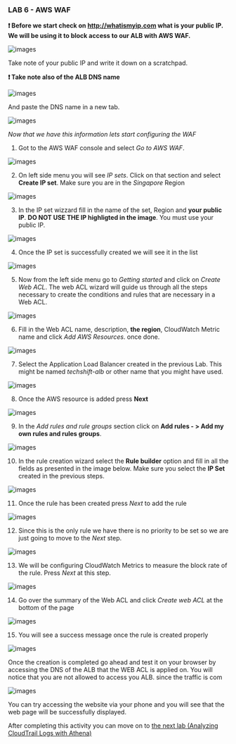 ### LAB 6 - AWS WAF

**:heavy_exclamation_mark: Before we start check on http://whatismyip.com what is your public IP. We will be using it to block access to our ALB with AWS WAF.**

![images](images/0-whatismyip.png)

Take note of your public IP and write it down on a scratchpad.

**:heavy_exclamation_mark: Take note also of the ALB DNS name**

![images](images/alb-dns.png)

And paste the DNS name in a new tab.

![images](images/website.png)

*Now that we have this information lets start configuring the WAF*

1)  Got to the AWS WAF console and select *Go to AWS WAF*.

![images](images/0364236d876a9d7f3448dc62b86b5a07.png)

2) On left side menu you will see *IP sets*. Click on that section and select **Create IP set**. Make sure you are in the *Singapore* Region

![images](images/0-1-create-ip-set.png)

3) In the IP set wizzard fill in the name of the set, Region and **your public IP**. **DO NOT USE THE IP highligted in the image**. You must use your public IP.

![images](images/0-2-IP-set.png)

4) Once the IP set is successfully created we will see it in the list

![images](images/0-3-success-ip-list.png)

5)  Now from the left side menu go to *Getting started* and click on *Create Web ACL*. The web ACL wizard will guide us through all
    the steps necessary to create the conditions and rules that are necessary in a Web ACL.

![images](images/2-Create-Web-ACL.png)

6)  Fill in the Web ACL name, description, **the region**, CloudWatch Metric name  and click *Add AWS Resources*.
    once done.

![images](images/3-Name-the-Rule-Add-resource.png)

7) Select the Application Load Balancer created in the previous Lab. This might be named *techshift-alb* or other name that you might have used.

![images](images/3-1-add-alb.png)

8)  Once the AWS resource is added press **Next**

![images](images/4-Press-Next.png)

9)  In the *Add rules and rule groups* section click on **Add rules - > Add my own rules and rules groups**.

![images](images/5-add-rule.png)

10)  In the rule creation wizard select the **Rule builder** option and fill in all the fields as presented in the image below. Make sure you select the **IP Set** created in the previous steps.

![images](images/6-add-rule-content.png)

11)  Once the rule has been created press *Next* to add the rule

![images](images/7-add-rules-to-groups.png)

12)  Since this is the only rule we have there is no priority to be set so we are just going to move to the *Next* step.

![images](images/8-set-rule-priority.png)

13)  We will be configuring CloudWatch Metrics to measure the block rate of the rule. Press *Next* at this step.

![images](images/9-Configure-metrics.png)

14)  Go over the summary of the Web ACL and click *Create web ACL* at the bottom of the page

![images](images/10-create-web-acl.png)

15) You will see a success message once the rule is created properly

![images](images/11-completed.png)

Once the creation is completed go ahead and test it on your browser by accessing the DNS of the ALB that the WEB ACL is applied on. You will
notice that you are not allowed to access you ALB. since the traffic is com

![images](images/7205543d7b9f5e8b063fbe3a4b715446.png)

You can try accessing the website via your phone and you will see that the web page will be successfully displayed.

After completing this activity you can move on to [the next lab (Analyzing CloudTrail Logs with Athena)](../07-CT-Athena-Lab/README.md)
